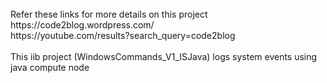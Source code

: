 
<br>
	Refer these links for more details on this project <br>
		https://code2blog.wordpress.com/  <br>
		https://youtube.com/results?search_query=code2blog <br>
		
<br>
This iib project (WindowsCommands_V1_ISJava) logs system events using java compute node <br>
